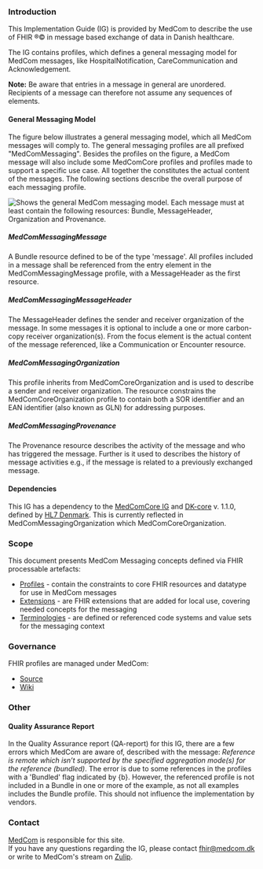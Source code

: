 ### Introduction

This Implementation Guide (IG) is provided by MedCom to describe the use of FHIR &reg;&copy; in message based exchange of data in Danish healthcare.

The IG contains profiles, which defines a general messaging model for MedCom messages, like HospitalNotification, CareCommunication and Acknowledgement. 

__Note:__ Be aware that entries in a message in general are unordered. Recipients of a message can therefore not assume any sequences of elements.

#### General Messaging Model

The figure below illustrates a general messaging model, which all MedCom messages will comply to. The general messaging profiles are all prefixed "MedComMessaging". Besides the profiles on the figure, a MedCom message will also include some MedComCore profiles and profiles made to support a specific use case. All together the constitutes the actual content of the messages. The following sections describe the overall purpose of each messaging profile.

<img alt="Shows the general MedCom messaging model. Each message must at least contain the following resources: Bundle, MessageHeader, Organization and Provenance." src="../docs/assets/images/MessagingModel.png" style="float:none; display:block; margin-left:auto; margin-right:auto;" />

##### MedComMessagingMessage

A Bundle resource defined to be of the type 'message'. All profiles included in a message shall be referenced from the entry element in the MedComMessagingMessage profile, with a MessageHeader as the first resource. 

##### MedComMessagingMessageHeader

The MessageHeader defines the sender and receiver organization of the message. In some messages it is optional to include a one or more carbon-copy receiver organization(s). From the focus element is the actual content of the message referenced, like a Communication or Encounter resource. 

##### MedComMessagingOrganization

This profile inherits from MedComCoreOrganization and is used to describe a sender and receiver organization. The resource constrains the MedComCoreOrganization profile to contain both a SOR identifier and an EAN identifier (also known as GLN) for addressing purposes.

##### MedComMessagingProvenance

The Provenance resource describes the activity of the message and who has triggered the message. Further is it used to describes the history of message activities e.g., if the message is related to a previously exchanged message. 

#### Dependencies
This IG has a dependency to the [MedComCore IG](https://build.fhir.org/ig/hl7dk/dk-medcom-core/) and [DK-core](https://hl7.dk/fhir/core/) v. 1.1.0, defined by [HL7 Denmark](https://hl7.dk/). This is currently reflected in MedComMessagingOrganization which MedComCoreOrganization. 

### Scope

This document presents MedCom Messaging concepts defined via FHIR processable artefacts:

* [Profiles](profiles.html) - contain the constraints to core FHIR resources and datatype for use in MedCom messages
* [Extensions](extensions.html) - are FHIR extensions that are added for local use, covering needed concepts for the messaging
* [Terminologies](terminology.html) - are defined or referenced code systems and value sets for the messaging context

### Governance

FHIR profiles are managed under MedCom:

* [Source](https://github.com/hl7dk/dk-medcom)
* [Wiki](https://github.com/hl7dk/dk-medcom)

### Other

#### Quality Assurance Report

In the Quality Assurance report (QA-report) for this IG, there are a few errors which MedCom are aware of, described with the message: _Reference is remote which isn’t supported by the specified aggregation mode(s) for the reference (bundled)_. The error is due to some references in the profiles with a 'Bundled' flag indicated by {b}. However, the referenced profile is not included in a Bundle in one or more of the example, as not all examples includes the Bundle profile. This should not influence the implementation by vendors.

### Contact

[MedCom](https://www.medcom.dk/) is responsible for this site.<br> 
If you have any questions regarding the IG, please contact <fhir@medcom.dk> or write to MedCom's stream on [Zulip](https://chat.fhir.org/#narrow/stream/315677-denmark.2Fmedcom.2FFHIRimplementationErfaGroup).
